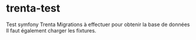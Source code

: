 # trenta-test
Test symfony Trenta
Migrations à effectuer pour obtenir la base de données
Il faut également charger les fixtures.
